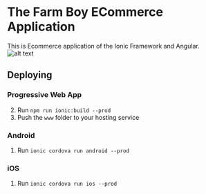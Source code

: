 # The Farm Boy ECommerce Application

This is Ecommerce application of the Ionic Framework and Angular.
![alt text](https://github.com/mohdahtesham/The-Farm-Boy-Ecommerce-App/blob/master/Screenshot%20(52).png?raw=true)




## Deploying

### Progressive Web App

2. Run `npm run ionic:build --prod`
3. Push the `www` folder to your hosting service

### Android

1. Run `ionic cordova run android --prod`

### iOS

1. Run `ionic cordova run ios --prod`
